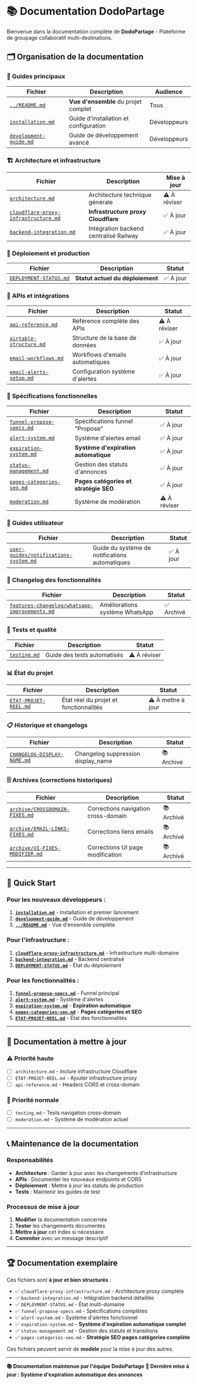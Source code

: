# 📚 Documentation DodoPartage

Bienvenue dans la documentation complète de **DodoPartage** - Plateforme de groupage collaboratif multi-destinations.

## 🗂️ Organisation de la documentation

### 📖 **Guides principaux**

| Fichier | Description | Audience |
|---------|------------|----------|
| [`../README.md`](../README.md) | **Vue d'ensemble** du projet complet | Tous |
| [`installation.md`](installation.md) | Guide d'installation et configuration | Développeurs |
| [`development-guide.md`](development-guide.md) | Guide de développement avancé | Développeurs |

### 🏗️ **Architecture et infrastructure**

| Fichier | Description | Mise à jour |
|---------|------------|-------------|
| [`architecture.md`](architecture.md) | Architecture technique générale | ⚠️ À réviser |
| [`cloudflare-proxy-infrastructure.md`](cloudflare-proxy-infrastructure.md) | **Infrastructure proxy Cloudflare** | ✅ À jour |
| [`backend-integration.md`](backend-integration.md) | Intégration backend centralisé Railway | ✅ À jour |

### 🚀 **Déploiement et production**

| Fichier | Description | Statut |
|---------|------------|--------|
| [`DEPLOYMENT-STATUS.md`](DEPLOYMENT-STATUS.md) | **Statut actuel du déploiement** | ✅ À jour |

### 🔌 **APIs et intégrations**

| Fichier | Description | Statut |
|---------|------------|--------|
| [`api-reference.md`](api-reference.md) | Référence complète des APIs | ⚠️ À réviser |
| [`airtable-structure.md`](airtable-structure.md) | Structure de la base de données | ✅ À jour |
| [`email-workflows.md`](email-workflows.md) | Workflows d'emails automatiques | ✅ À jour |
| [`email-alerts-setup.md`](email-alerts-setup.md) | Configuration système d'alertes | ✅ À jour |

### 📝 **Spécifications fonctionnelles**

| Fichier | Description | Statut |
|---------|------------|--------|
| [`funnel-propose-specs.md`](funnel-propose-specs.md) | Spécifications funnel "Propose" | ✅ À jour |
| [`alert-system.md`](alert-system.md) | Système d'alertes email | ✅ À jour |
| [`expiration-system.md`](expiration-system.md) | **Système d'expiration automatique** | ✅ À jour |
| [`status-management.md`](status-management.md) | Gestion des statuts d'annonces | ✅ À jour |
| [`pages-categories-seo.md`](pages-categories-seo.md) | **Pages catégories et stratégie SEO** | ✅ À jour |
| [`moderation.md`](moderation.md) | Système de modération | ⚠️ À réviser |

### 👥 **Guides utilisateur**

| Fichier | Description | Statut |
|---------|------------|--------|
| [`user-guides/notifications-system.md`](user-guides/notifications-system.md) | Guide du système de notifications automatiques | ✅ À jour |

### 📝 **Changelog des fonctionnalités**

| Fichier | Description | Statut |
|---------|------------|--------|
| [`features-changelog/whatsapp-improvements.md`](features-changelog/whatsapp-improvements.md) | Améliorations système WhatsApp | ✅ Archivé |

### 🧪 **Tests et qualité**

| Fichier | Description | Statut |
|---------|------------|--------|
| [`testing.md`](testing.md) | Guide des tests automatisés | ⚠️ À réviser |

### 📊 **État du projet**

| Fichier | Description | Statut |
|---------|------------|--------|
| [`ETAT-PROJET-REEL.md`](ETAT-PROJET-REEL.md) | État réel du projet et fonctionnalités | ⚠️ À mettre à jour |

### 📋 **Historique et changelogs**

| Fichier | Description | Statut |
|---------|------------|--------|
| [`CHANGELOG-DISPLAY-NAME.md`](CHANGELOG-DISPLAY-NAME.md) | Changelog suppression display_name | 📚 Archivé |

### 🗄️ **Archives (corrections historiques)**

| Fichier | Description | Statut |
|---------|------------|--------|
| [`archive/CROSSDOMAIN-FIXES.md`](archive/CROSSDOMAIN-FIXES.md) | Corrections navigation cross-domain | 📚 Archivé |
| [`archive/EMAIL-LINKS-FIXES.md`](archive/EMAIL-LINKS-FIXES.md) | Corrections liens emails | 📚 Archivé |
| [`archive/UI-FIXES-MODIFIER.md`](archive/UI-FIXES-MODIFIER.md) | Corrections UI page modification | 📚 Archivé |

---

## 🚀 **Quick Start**

### Pour les nouveaux développeurs :
1. **[`installation.md`](installation.md)** - Installation et premier lancement
2. **[`development-guide.md`](development-guide.md)** - Guide de développement
3. **[`../README.md`](../README.md)** - Vue d'ensemble complète

### Pour l'infrastructure :
1. **[`cloudflare-proxy-infrastructure.md`](cloudflare-proxy-infrastructure.md)** - Infrastructure multi-domaine
2. **[`backend-integration.md`](backend-integration.md)** - Backend centralisé
3. **[`DEPLOYMENT-STATUS.md`](DEPLOYMENT-STATUS.md)** - État du déploiement

### Pour les fonctionnalités :
1. **[`funnel-propose-specs.md`](funnel-propose-specs.md)** - Funnel principal
2. **[`alert-system.md`](alert-system.md)** - Système d'alertes
3. **[`expiration-system.md`](expiration-system.md)** - **Expiration automatique**
4. **[`pages-categories-seo.md`](pages-categories-seo.md)** - **Pages catégories et SEO**
5. **[`ETAT-PROJET-REEL.md`](ETAT-PROJET-REEL.md)** - État des fonctionnalités

---

## 🔄 **Documentation à mettre à jour**

### ⚠️ Priorité haute
- [ ] `architecture.md` - Inclure infrastructure Cloudflare
- [ ] `ETAT-PROJET-REEL.md` - Ajouter infrastructure proxy
- [ ] `api-reference.md` - Headers CORS et cross-domain

### 📝 Priorité normale  
- [ ] `testing.md` - Tests navigation cross-domain
- [ ] `moderation.md` - Système de modération actuel

---

## 📞 **Maintenance de la documentation**

### Responsabilités
- **Architecture** : Garder à jour avec les changements d'infrastructure
- **APIs** : Documenter les nouveaux endpoints et CORS
- **Déploiement** : Mettre à jour les statuts de production
- **Tests** : Maintenir les guides de test

### Processus de mise à jour
1. **Modifier** la documentation concernée
2. **Tester** les changements documentés
3. **Mettre à jour** cet index si nécessaire
4. **Commiter** avec un message descriptif

---

## 🏆 **Documentation exemplaire**

Ces fichiers sont **à jour et bien structurés** :
- ✅ `cloudflare-proxy-infrastructure.md` - Architecture proxy complète
- ✅ `backend-integration.md` - Intégration backend détaillée  
- ✅ `DEPLOYMENT-STATUS.md` - État multi-domaine
- ✅ `funnel-propose-specs.md` - Spécifications complètes
- ✅ `alert-system.md` - Système d'alertes fonctionnel
- ✅ `expiration-system.md` - **Système d'expiration automatique complet**
- ✅ `status-management.md` - Gestion des statuts et transitions
- ✅ `pages-categories-seo.md` - **Stratégie SEO pages catégories complète**

Ces fichiers peuvent servir de **modèle** pour la mise à jour des autres.

---

**📚 Documentation maintenue par l'équipe DodoPartage**
**🔄 Dernière mise à jour : Système d'expiration automatique des annonces** 